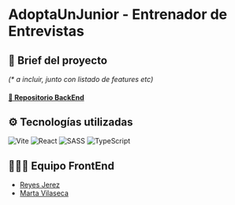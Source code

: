# AdoptaUnJunior - Entrenador de Entrevistas

## 📝 Brief del proyecto

_(\* a incluir, junto con listado de features etc)_

#### [🔗 Repositorio BackEnd](https://github.com/AdoptaUnJuniorPlatform/GT-TrainingInterview-Back)

## ⚙ Tecnologías utilizadas

![Vite](https://img.shields.io/badge/vite-%23646CFF.svg?style=for-the-badge&logo=vite&logoColor=white) ![React](https://img.shields.io/badge/react-%2320232a.svg?style=for-the-badge&logo=react&logoColor=%2361DAFB) ![SASS](https://img.shields.io/badge/SASS-hotpink.svg?style=for-the-badge&logo=SASS&logoColor=white) ![TypeScript](https://img.shields.io/badge/typescript-%23007ACC.svg?style=for-the-badge&logo=typescript&logoColor=white)

## 👩🏻‍💻 Equipo FrontEnd

- [Reyes Jerez](https://github.com/reyesjerez)
- [Marta Vilaseca](https://github.com/marta-vilaseca)
